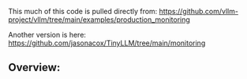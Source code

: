 This much of this code is pulled directly from: https://github.com/vllm-project/vllm/tree/main/examples/production_monitoring


Another version is here: https://github.com/jasonacox/TinyLLM/tree/main/monitoring 


## Overview: 

